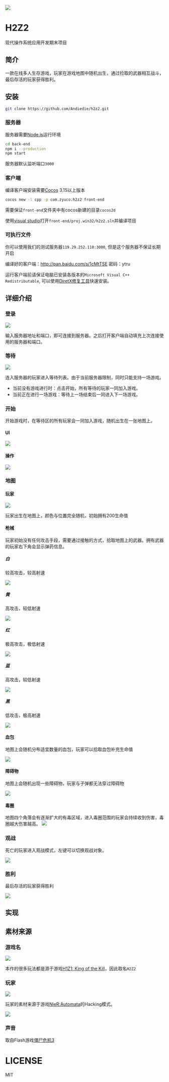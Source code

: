 ![](http://ocphk5wc7.bkt.clouddn.com//17-7-22/85793256.jpg)

# H2Z2
现代操作系统应用开发期末项目

## 简介
一款在线多人生存游戏，玩家在游戏地图中随机出生，通过捡取的武器相互战斗，最后存活的玩家获得胜利。

## 安装
```bash
git clone https://github.com/Andiedie/h2z2.git
```

### 服务器
服务器需要[Node.js](https://nodejs.org/en/)运行环境
```bash
cd back-end
npm i --production
npm start
```

服务器默认监听端口`3000`

### 客户端
编译客户端安装需要[Cocos](http://www.cocos.com/) 3.15以上版本
```bash
cocos new -l cpp -p com.zyuco.h2z2 front-end
```
需要保证`front-end`文件夹中有cocos新建的目录`cocos2d`

使用[visual studio](https://www.visualstudio.com/)打开`front-end/proj.win32/h2z2.sln`并编译项目

### 可执行文件
你可以使用我们的测试服务器`119.29.252.110:3000`, 但是这个服务器不保证长期开启

编译好的客户端：http://pan.baidu.com/s/1cMtTSE 密码：ytru

运行客户端前请保证电脑已安装各版本的`Microsoft Visual C++ Redistributable`, 可以使用[DiretX修复工具](http://pan.baidu.com/s/1bX8VXs)快速安装。

## 详细介绍
### 登录
![](http://ocphk5wc7.bkt.clouddn.com//17-7-22/38474401.jpg)

输入服务器地址和端口，即可连接到服务器。之后打开客户端自动填充上次连接使用的服务器和端口。

### 等待
![](http://ocphk5wc7.bkt.clouddn.com//17-7-22/29385107.jpg)

连入服务器的玩家进入等待列表。由于当前服务器限制，同时只能支持一场游戏。
- 当前没有游戏进行时：点击开始，所有等待的玩家一同加入游戏。
- 当前正在进行一场游戏：等待上一场结束后一同进入下一场游戏。

### 开始
开始游戏时，在等待区的所有玩家会一同加入游戏，随机出生在一张地图上。

#### UI
![](http://ocphk5wc7.bkt.clouddn.com//17-7-22/90432265.jpg)

#### 操作
![](http://ocphk5wc7.bkt.clouddn.com//17-7-22/91610331.jpg)

### 地图
#### 玩家
![](http://ocphk5wc7.bkt.clouddn.com//17-7-22/28281241.jpg)

玩家出生在地图上，颜色与位置完全随机，初始拥有200生命值

#### 枪械
玩家初始没有任何攻击手段，需要通过接触的方式，拾取地图上的武器。拥有武器的玩家右下角会显示弹药信息。
##### 白
较高攻击，较高射速

![](http://ocphk5wc7.bkt.clouddn.com//17-7-22/96198801.jpg)

##### 黄
高攻击，较低射速

![](http://ocphk5wc7.bkt.clouddn.com//17-7-22/32735286.jpg)

##### 红
极高攻击，极低射速

![](http://ocphk5wc7.bkt.clouddn.com//17-7-22/95612702.jpg)

##### 蓝
高攻击，较低射速

![](http://ocphk5wc7.bkt.clouddn.com//17-7-22/45808790.jpg)

##### 黑
低攻击，极高射速

![](http://ocphk5wc7.bkt.clouddn.com//17-7-22/40475451.jpg)

#### 血包
地图上会随机分布适宜数量的血包，玩家可以拾取血包补充生命值

![](http://ocphk5wc7.bkt.clouddn.com//17-7-22/90117620.jpg)


#### 障碍物
地图上会随机出现一些障碍物，玩家与子弹都无法穿过障碍物

![](http://ocphk5wc7.bkt.clouddn.com//17-7-22/29426763.jpg)

#### 毒圈
地图四个角落会有逐渐扩大的有毒区域，进入毒圈范围的玩家会持续收到伤害，毒圈越大伤害越高。
![](http://ocphk5wc7.bkt.clouddn.com//17-7-22/63644919.jpg)

### 观战
死亡的玩家进入观战模式，左键可以切换观战对象。

![](http://ocphk5wc7.bkt.clouddn.com//17-7-22/21000389.jpg)

### 胜利
最后存活的玩家获得胜利

![](http://ocphk5wc7.bkt.clouddn.com//17-7-22/78506684.jpg)

## 实现

## 素材来源
### 游戏名
![](http://ocphk5wc7.bkt.clouddn.com//17-7-22/18607460.jpg)

本作的很多玩法都是源于游戏[H1Z1: King of the Kill](https://www.h1z1.com/king-of-the-kill/home)，因此取名`H2Z2`


### 玩家
![](http://ocphk5wc7.bkt.clouddn.com//17-7-22/65887227.jpg)

玩家的素材来源于游戏[NieR:Automata](http://www.jp.square-enix.com/nierautomata/)的Hacking模式。

![](http://ocphk5wc7.bkt.clouddn.com//17-7-22/46355178.jpg)

### 声音
取自Flash游戏[僵尸危机3](http://www.4399.com/flash/5931.htm)

# LICENSE
MIT
